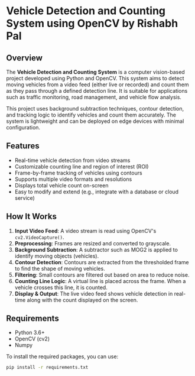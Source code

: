 # Vehicle Detection and Counting System using OpenCV by Rishabh Pal

## Overview

The **Vehicle Detection and Counting System** is a computer vision-based project developed using Python and OpenCV. This system aims to detect moving vehicles from a video feed (either live or recorded) and count them as they pass through a defined detection line. It is suitable for applications such as traffic monitoring, road management, and vehicle flow analysis.

This project uses background subtraction techniques, contour detection, and tracking logic to identify vehicles and count them accurately. The system is lightweight and can be deployed on edge devices with minimal configuration.

## Features

- Real-time vehicle detection from video streams
- Customizable counting line and region of interest (ROI)
- Frame-by-frame tracking of vehicles using contours
- Supports multiple video formats and resolutions
- Displays total vehicle count on-screen
- Easy to modify and extend (e.g., integrate with a database or cloud service)

## How It Works

1. **Input Video Feed**: A video stream is read using OpenCV's `cv2.VideoCapture()`.
2. **Preprocessing**: Frames are resized and converted to grayscale.
3. **Background Subtraction**: A subtractor such as MOG2 is applied to identify moving objects (vehicles).
4. **Contour Detection**: Contours are extracted from the thresholded frame to find the shape of moving vehicles.
5. **Filtering**: Small contours are filtered out based on area to reduce noise.
6. **Counting Line Logic**: A virtual line is placed across the frame. When a vehicle crosses this line, it is counted.
7. **Display & Output**: The live video feed shows vehicle detection in real-time along with the count displayed on the screen.

## Requirements

- Python 3.6+
- OpenCV (cv2)
- Numpy

To install the required packages, you can use:

```bash
pip install -r requirements.txt

